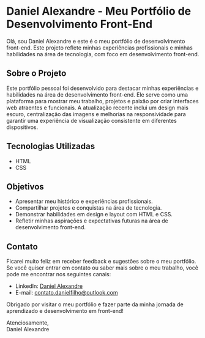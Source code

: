 # Daniel Alexandre - Meu Portfólio de Desenvolvimento Front-End

Olá, sou Daniel Alexandre e este é o meu portfólio de desenvolvimento front-end. Este projeto reflete minhas experiências profissionais e minhas habilidades na área de tecnologia, com foco em desenvolvimento front-end.

## Sobre o Projeto

Este portfólio pessoal foi desenvolvido para destacar minhas experiências e habilidades na área de desenvolvimento front-end. Ele serve como uma plataforma para mostrar meu trabalho, projetos e paixão por criar interfaces web atraentes e funcionais. A atualização recente inclui um design mais escuro, centralização das imagens e melhorias na responsividade para garantir uma experiência de visualização consistente em diferentes dispositivos.

## Tecnologias Utilizadas

- HTML
- CSS


## Objetivos

- Apresentar meu histórico e experiências profissionais.
- Compartilhar projetos e conquistas na área de tecnologia.
- Demonstrar habilidades em design e layout com HTML e CSS.
- Refletir minhas aspirações e expectativas futuras na área de desenvolvimento front-end.

## Contato

Ficarei muito feliz em receber feedback e sugestões sobre o meu portfólio. Se você quiser entrar em contato ou saber mais sobre o meu trabalho, você pode me encontrar nos seguintes canais:

- LinkedIn: [Daniel Alexandre](https://linkedin.com/in/daniel-alexandre-796487258/)
- E-mail: contato.danielfilho@outlook.com

Obrigado por visitar o meu portfólio e fazer parte da minha jornada de aprendizado e desenvolvimento em front-end!

Atenciosamente,  
Daniel Alexandre
